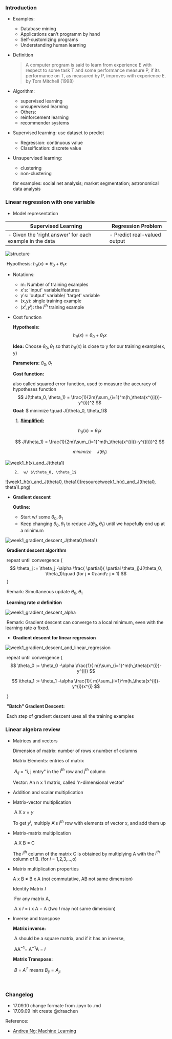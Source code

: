 ### Introduction

- Examples:

  - Database mining
  - Applications can't programm by hand  
  - Self-customizing programs  
  - Understanding human learning

- Definition

  > A computer program is said to learn from experience E with respect to some task T and some performance measure P, if its performance on T, as measured by P, improves with experience E.    by Tom Mitchell (1998)

- Algorithm:
  - supervised learning
  - unsupervised learning
  - Others:
  - reinforcement learning
  - recommender systems

- Supervised learning: use dataset to predict
  - Regression: continuous value
  - Classification: discrete value  

- Unsupervised learning:
  - clustering  
  - non-clustering  

   for examples: social net analysis; market segmentation; astronomical data analysis

### Linear regression with one variable
- Model representation

| Supervised Learning                      | Regression Problem           |
| ---------------------------------------- | ---------------------------- |
| - Given the 'right answer' for each example in the data | - Predict real-valued output |

![structure](resource\week1_machine_learning_structure.png)



​	Hypothesis: $h_\theta (x) = \theta_0 + \theta_1 x$

-   Notations:  
    -   m: Number of training examples  
    -   x's: 'input' variable/features  
    -   y's: 'output' variable/ 'target' variable  
    -   (x,y): single training example  
    -   ($x^{i}, y^{i}$): the $i^{th}$ training example  

-   Cost function

    **Hypothesis:** $$h_\theta (x) = \theta_0 + \theta_1 x$$

    **Idea:**  Choose $\theta_0, \theta_1$ so that $h_\theta (x)$ is close to y for our training example(x, y) 

    **Parameters:** $\theta_0, \theta_1$

    **Cost function:** 

    also called squared error function, used to measure the accuracy of hypotheses function
    $$
    J(\theta_0, \theta_1) = \frac{1}{2m}\sum_{i=1}^m(h_\theta(x^{(i)})-y^{i})^2
    $$
    **Goal:** $ minimize \quad J(\theta_0, \theta_1)$

    1.  <u>**Simplified:**</u>

    $$
    h_\theta(x) = \theta_1x
    $$

    $$
    J(\theta_1) = \frac{1}{2m}\sum_{i=1}^m(h_\theta(x^{(i)}-y^{(i)})^2
    $$

    $$
    minimize\quad J(\theta_1)
    $$






![week1_h(x)_and_J(theta1)](resource\week1_h(x)_and_J(theta1).png)

       	2.  w/ $\theta_0, \theta_1$

![week1_h(x)_and_J(theta0, theta1)](resource\week1_h(x)_and_J(theta0, theta1).png)

-   **Gradient descent**

    **Outline:** 

     - Start w/ some $\theta_0, \theta_1$
    - Keep changing $\theta_0, \theta_1$ to reduce $J(\theta_0, \theta_1)$ until we hopefully end up at a minimum

![week1_gradient_descent_J(theta0,theta1)](resource\week1_gradient_descent_J(theta0,theta1).png)

​	**Gradient descent algorithm**

​	repeat until convergence {
$$
\theta_j := \theta_j -\alpha \frac{ \partial}{ \partial \theta_j}J(\theta_0, \theta_1)\quad (for j = 0\:and\: j = 1)
$$
​	}

​	Remark: Simultaneous update $\theta_0, \theta_1$

​	**Learning rate $\alpha$ definition**

![week1_gradient_descent_alpha](resource\week1_gradient_descent_alpha.png)

​	Remark: Gradient descent can converge to a local minimum, even with the learning rate $\alpha$ fixed.

-   **Gradient descent for linear regression**

![week1_gradient_descent_and_linear_regression](resource\week1_gradient_descent_and_linear_regression.png)

​	repeat until convergence {
$$
\theta_0 := \theta_0 -\alpha \frac{1}{ m}\sum_{i=1}^m(h_\theta(x^{i})-y^{i})
$$

$$
\theta_1 := \theta_1 -\alpha \frac{1}{ m}\sum_{i=1}^m(h_\theta(x^{i})-y^{i})x^{i}
$$

​	}

​	**"Batch" Gradient Descent:** 

​	Each step of gradient descent uses all the training examples

### Linear algebra review

-   Matrices and vectors

    Dimension of matrix: number of rows x number of columns

    Matrix Elements: entries of matrix

    ​	$A_{ij}$ = "i, j entry" in the $i^{th}$ row and $j^{th}$ column

    Vector: An n x 1 matrix, called 'n-dimensional vector'

-   Addition and scalar multiplication

-   Matrix-vector multiplication

    ​	A		X 		$x$ 		= 		$y$

    To get $y^{i}$, multiply A's $i^{th}$ row with elements of vector $x$, and add them up

-   Matrix-matrix multiplication

    ​	A		X 		B 		= 		C

    The $i^{th}$ column of the matrix C is obtained by multiplying A with the $i^{th}$ column of B. (for $i$ = 1,2,3,...,o)

-   Matrix multiplication properties

    A x B $\neq$ B x A 	(not commutative, AB not same dimension)

    Identity Matrix $I​$

    ​	For any matrix A,

    ​	A x $I$ = $I$ x A = A		(two $I$ may not same dimension)

-   Inverse and transpose

    **Matrix inverse:**

    ​	A should be a square matrix, and if it has an inverse,

    ​	AA$^{-1}$= A$^{-1}$A = $I$

    **Matrix Transpose:**

    ​	$B$ = $A^T$		means $B_{ij}=A_{ji}$

    ​


### Changelog

-   17.09.10 change formate from .ipyn to .md
-   17.09.09  init create @draachen 

Reference:

-   [Andrea Ng: Machine Learning](https://www.coursera.org/learn/machine-learning)